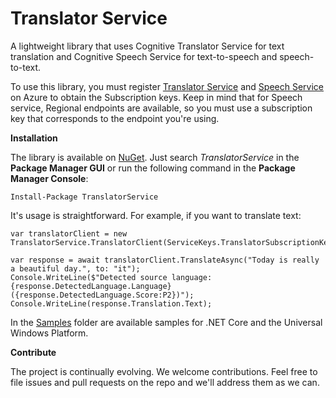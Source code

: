 # Translator Service
A lightweight library that uses Cognitive Translator Service for text translation and Cognitive Speech Service for text-to-speech and speech-to-text.

To use this library, you must register [Translator Service](https://portal.azure.com/#create/Microsoft.CognitiveServicesTextTranslation) and [Speech Service](https://portal.azure.com/#create/Microsoft.CognitiveServicesSpeechServices) on Azure to obtain the Subscription keys. Keep in mind that for Speech service, Regional endpoints are available, so you must use a subscription key that corresponds to the endpoint you're using.

**Installation**

The library is available on [NuGet](https://www.nuget.org/packages/TranslatorService/). Just search *TranslatorService* in the **Package Manager GUI** or run the following command in the **Package Manager Console**:    

    Install-Package TranslatorService
    
It's usage is straightforward. For example, if you want to translate text:

    var translatorClient = new TranslatorService.TranslatorClient(ServiceKeys.TranslatorSubscriptionKey);

    var response = await translatorClient.TranslateAsync("Today is really a beautiful day.", to: "it");
    Console.WriteLine($"Detected source language: {response.DetectedLanguage.Language} ({response.DetectedLanguage.Score:P2})");
    Console.WriteLine(response.Translation.Text);

In the [Samples](https://github.com/marcominerva/TranslatorService/tree/master/Samples) folder are available samples for .NET Core and the Universal Windows Platform.

**Contribute**

The project is continually evolving. We welcome contributions. Feel free to file issues and pull requests on the repo and we'll address them as we can. 
